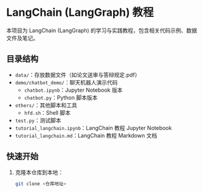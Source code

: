 # LangChain (LangGraph) 教程

本项目为 LangChain (LangGraph) 的学习与实践教程，包含相关代码示例、数据文件及笔记。

## 目录结构

- `data/`：存放数据文件（如论文送审与答辩规定.pdf）
- `demo/chatbot_demo/`：聊天机器人演示代码
  - `chatbot.ipynb`：Jupyter Notebook 版本
  - `chatbot.py`：Python 脚本版本
- `others/`：其他脚本和工具
  - `hfd.sh`：Shell 脚本
- `test.py`：测试脚本
- `tutorial_langchain.ipynb`：LangChain 教程 Jupyter Notebook
- `tutorial_langchain.md`：LangChain 教程 Markdown 文档

## 快速开始

1. 克隆本仓库到本地：
   ```bash
   git clone <仓库地址>
   ```